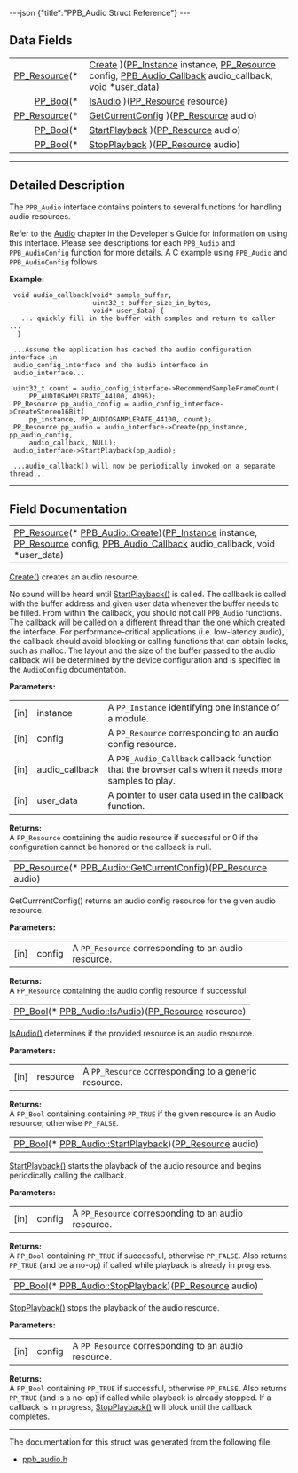 ---json {"title":"PPB\_Audio Struct Reference"} ---

Data Fields
-----------

<table><tbody><tr class="odd"><td style="text-align: right;"><a href="/docs/native-client/pepper_stable/c/group___typedefs#gafdc3895ee80f4750d0d95ae1b677e9b7" class="el">PP_Resource</a>(* </td><td><a href="/docs/native-client/pepper_stable/c/struct_p_p_b___audio__1__1#a9714ecad5eeefae9d5d98c5ea29ac5ce" class="el">Create</a> )(<a href="/docs/native-client/pepper_stable/c/group___typedefs#ga89b662403e6a687bb914b80114c0d19d" class="el">PP_Instance</a> instance, <a href="/docs/native-client/pepper_stable/c/group___typedefs#gafdc3895ee80f4750d0d95ae1b677e9b7" class="el">PP_Resource</a> config, <a href="/docs/native-client/pepper_stable/c/group___typedefs#ga2ec91970f3cb75769ce631b3b732803e" class="el">PPB_Audio_Callback</a> audio_callback, void *user_data)</td></tr><tr class="even"><td style="text-align: right;"><a href="/docs/native-client/pepper_stable/c/group___enums#ga4f272d99be14aacafe08dfd4ef830918" class="el">PP_Bool</a>(* </td><td><a href="/docs/native-client/pepper_stable/c/struct_p_p_b___audio__1__1#af516cae7c19f1439d630fd58049db85b" class="el">IsAudio</a> )(<a href="/docs/native-client/pepper_stable/c/group___typedefs#gafdc3895ee80f4750d0d95ae1b677e9b7" class="el">PP_Resource</a> resource)</td></tr><tr class="odd"><td style="text-align: right;"><a href="/docs/native-client/pepper_stable/c/group___typedefs#gafdc3895ee80f4750d0d95ae1b677e9b7" class="el">PP_Resource</a>(* </td><td><a href="/docs/native-client/pepper_stable/c/struct_p_p_b___audio__1__1#a85615368f68e629eaeef6507e6b5f8b3" class="el">GetCurrentConfig</a> )(<a href="/docs/native-client/pepper_stable/c/group___typedefs#gafdc3895ee80f4750d0d95ae1b677e9b7" class="el">PP_Resource</a> audio)</td></tr><tr class="even"><td style="text-align: right;"><a href="/docs/native-client/pepper_stable/c/group___enums#ga4f272d99be14aacafe08dfd4ef830918" class="el">PP_Bool</a>(* </td><td><a href="/docs/native-client/pepper_stable/c/struct_p_p_b___audio__1__1#a764b5ba357af0f781839c4f696615a23" class="el">StartPlayback</a> )(<a href="/docs/native-client/pepper_stable/c/group___typedefs#gafdc3895ee80f4750d0d95ae1b677e9b7" class="el">PP_Resource</a> audio)</td></tr><tr class="odd"><td style="text-align: right;"><a href="/docs/native-client/pepper_stable/c/group___enums#ga4f272d99be14aacafe08dfd4ef830918" class="el">PP_Bool</a>(* </td><td><a href="/docs/native-client/pepper_stable/c/struct_p_p_b___audio__1__1#a82049c2fbe4f151839fd13f8d10e8395" class="el">StopPlayback</a> )(<a href="/docs/native-client/pepper_stable/c/group___typedefs#gafdc3895ee80f4750d0d95ae1b677e9b7" class="el">PP_Resource</a> audio)</td></tr></tbody></table>

------------------------------------------------------------------------

<span id="details" class="anchor" style="margin: 0;"></span>

Detailed Description
--------------------

The `PPB_Audio` interface contains pointers to several functions for handling audio resources.

Refer to the [Audio](/docs/native-client/devguide/coding/audio) chapter in the Developer's Guide for information on using this interface. Please see descriptions for each `PPB_Audio` and `PPB_AudioConfig` function for more details. A C example using `PPB_Audio` and `PPB_AudioConfig` follows.

**Example:**

     void audio_callback(void* sample_buffer,
                         uint32_t buffer_size_in_bytes,
                         void* user_data) {
       ... quickly fill in the buffer with samples and return to caller ...
      }

     ...Assume the application has cached the audio configuration interface in
     audio_config_interface and the audio interface in
     audio_interface...

     uint32_t count = audio_config_interface->RecommendSampleFrameCount(
         PP_AUDIOSAMPLERATE_44100, 4096);
     PP_Resource pp_audio_config = audio_config_interface->CreateStereo16Bit(
         pp_instance, PP_AUDIOSAMPLERATE_44100, count);
     PP_Resource pp_audio = audio_interface->Create(pp_instance, pp_audio_config,
         audio_callback, NULL);
     audio_interface->StartPlayback(pp_audio);

     ...audio_callback() will now be periodically invoked on a separate thread...

------------------------------------------------------------------------

Field Documentation
-------------------

<span id="a9714ecad5eeefae9d5d98c5ea29ac5ce" class="anchor" style="margin: 0;"></span>

<table><tbody><tr class="odd"><td><a href="/docs/native-client/pepper_stable/c/group___typedefs#gafdc3895ee80f4750d0d95ae1b677e9b7" class="el">PP_Resource</a>(* <a href="/docs/native-client/pepper_stable/c/struct_p_p_b___audio__1__1#a9714ecad5eeefae9d5d98c5ea29ac5ce" class="el">PPB_Audio::Create</a>)(<a href="/docs/native-client/pepper_stable/c/group___typedefs#ga89b662403e6a687bb914b80114c0d19d" class="el">PP_Instance</a> instance, <a href="/docs/native-client/pepper_stable/c/group___typedefs#gafdc3895ee80f4750d0d95ae1b677e9b7" class="el">PP_Resource</a> config, <a href="/docs/native-client/pepper_stable/c/group___typedefs#ga2ec91970f3cb75769ce631b3b732803e" class="el">PPB_Audio_Callback</a> audio_callback, void *user_data)</td></tr></tbody></table>

<a href="/docs/native-client/pepper_stable/c/struct_p_p_b___audio__1__1#a9714ecad5eeefae9d5d98c5ea29ac5ce" class="el" title="Create() creates an audio resource.">Create()</a> creates an audio resource.

No sound will be heard until <a href="/docs/native-client/pepper_stable/c/struct_p_p_b___audio__1__1#a764b5ba357af0f781839c4f696615a23" class="el" title="StartPlayback() starts the playback of the audio resource and begins periodically calling the callbac...">StartPlayback()</a> is called. The callback is called with the buffer address and given user data whenever the buffer needs to be filled. From within the callback, you should not call `PPB_Audio` functions. The callback will be called on a different thread than the one which created the interface. For performance-critical applications (i.e. low-latency audio), the callback should avoid blocking or calling functions that can obtain locks, such as malloc. The layout and the size of the buffer passed to the audio callback will be determined by the device configuration and is specified in the `AudioConfig` documentation.

**Parameters:**  
<table><tbody><tr class="odd"><td>[in]</td><td>instance</td><td>A <code>PP_Instance</code> identifying one instance of a module.</td></tr><tr class="even"><td>[in]</td><td>config</td><td>A <code>PP_Resource</code> corresponding to an audio config resource.</td></tr><tr class="odd"><td>[in]</td><td>audio_callback</td><td>A <code>PPB_Audio_Callback</code> callback function that the browser calls when it needs more samples to play.</td></tr><tr class="even"><td>[in]</td><td>user_data</td><td>A pointer to user data used in the callback function.</td></tr></tbody></table>

<!-- -->

**Returns:**  
A `PP_Resource` containing the audio resource if successful or 0 if the configuration cannot be honored or the callback is null.

<span id="a85615368f68e629eaeef6507e6b5f8b3" class="anchor" style="margin: 0;"></span>

<table><tbody><tr class="odd"><td><a href="/docs/native-client/pepper_stable/c/group___typedefs#gafdc3895ee80f4750d0d95ae1b677e9b7" class="el">PP_Resource</a>(* <a href="/docs/native-client/pepper_stable/c/struct_p_p_b___audio__1__1#a85615368f68e629eaeef6507e6b5f8b3" class="el">PPB_Audio::GetCurrentConfig</a>)(<a href="/docs/native-client/pepper_stable/c/group___typedefs#gafdc3895ee80f4750d0d95ae1b677e9b7" class="el">PP_Resource</a> audio)</td></tr></tbody></table>

GetCurrrentConfig() returns an audio config resource for the given audio resource.

**Parameters:**  
<table><tbody><tr class="odd"><td>[in]</td><td>config</td><td>A <code>PP_Resource</code> corresponding to an audio resource.</td></tr></tbody></table>

<!-- -->

**Returns:**  
A `PP_Resource` containing the audio config resource if successful.

<span id="af516cae7c19f1439d630fd58049db85b" class="anchor" style="margin: 0;"></span>

<table><tbody><tr class="odd"><td><a href="/docs/native-client/pepper_stable/c/group___enums#ga4f272d99be14aacafe08dfd4ef830918" class="el">PP_Bool</a>(* <a href="/docs/native-client/pepper_stable/c/struct_p_p_b___audio__1__1#af516cae7c19f1439d630fd58049db85b" class="el">PPB_Audio::IsAudio</a>)(<a href="/docs/native-client/pepper_stable/c/group___typedefs#gafdc3895ee80f4750d0d95ae1b677e9b7" class="el">PP_Resource</a> resource)</td></tr></tbody></table>

<a href="/docs/native-client/pepper_stable/c/struct_p_p_b___audio__1__1#af516cae7c19f1439d630fd58049db85b" class="el" title="IsAudio() determines if the provided resource is an audio resource.">IsAudio()</a> determines if the provided resource is an audio resource.

**Parameters:**  
<table><tbody><tr class="odd"><td>[in]</td><td>resource</td><td>A <code>PP_Resource</code> corresponding to a generic resource.</td></tr></tbody></table>

<!-- -->

**Returns:**  
A `PP_Bool` containing containing `PP_TRUE` if the given resource is an Audio resource, otherwise `PP_FALSE`.

<span id="a764b5ba357af0f781839c4f696615a23" class="anchor" style="margin: 0;"></span>

<table><tbody><tr class="odd"><td><a href="/docs/native-client/pepper_stable/c/group___enums#ga4f272d99be14aacafe08dfd4ef830918" class="el">PP_Bool</a>(* <a href="/docs/native-client/pepper_stable/c/struct_p_p_b___audio__1__1#a764b5ba357af0f781839c4f696615a23" class="el">PPB_Audio::StartPlayback</a>)(<a href="/docs/native-client/pepper_stable/c/group___typedefs#gafdc3895ee80f4750d0d95ae1b677e9b7" class="el">PP_Resource</a> audio)</td></tr></tbody></table>

<a href="/docs/native-client/pepper_stable/c/struct_p_p_b___audio__1__1#a764b5ba357af0f781839c4f696615a23" class="el" title="StartPlayback() starts the playback of the audio resource and begins periodically calling the callbac...">StartPlayback()</a> starts the playback of the audio resource and begins periodically calling the callback.

**Parameters:**  
<table><tbody><tr class="odd"><td>[in]</td><td>config</td><td>A <code>PP_Resource</code> corresponding to an audio resource.</td></tr></tbody></table>

<!-- -->

**Returns:**  
A `PP_Bool` containing `PP_TRUE` if successful, otherwise `PP_FALSE`. Also returns `PP_TRUE` (and be a no-op) if called while playback is already in progress.

<span id="a82049c2fbe4f151839fd13f8d10e8395" class="anchor" style="margin: 0;"></span>

<table><tbody><tr class="odd"><td><a href="/docs/native-client/pepper_stable/c/group___enums#ga4f272d99be14aacafe08dfd4ef830918" class="el">PP_Bool</a>(* <a href="/docs/native-client/pepper_stable/c/struct_p_p_b___audio__1__1#a82049c2fbe4f151839fd13f8d10e8395" class="el">PPB_Audio::StopPlayback</a>)(<a href="/docs/native-client/pepper_stable/c/group___typedefs#gafdc3895ee80f4750d0d95ae1b677e9b7" class="el">PP_Resource</a> audio)</td></tr></tbody></table>

<a href="/docs/native-client/pepper_stable/c/struct_p_p_b___audio__1__1#a82049c2fbe4f151839fd13f8d10e8395" class="el" title="StopPlayback() stops the playback of the audio resource.">StopPlayback()</a> stops the playback of the audio resource.

**Parameters:**  
<table><tbody><tr class="odd"><td>[in]</td><td>config</td><td>A <code>PP_Resource</code> corresponding to an audio resource.</td></tr></tbody></table>

<!-- -->

**Returns:**  
A `PP_Bool` containing `PP_TRUE` if successful, otherwise `PP_FALSE`. Also returns `PP_TRUE` (and is a no-op) if called while playback is already stopped. If a callback is in progress, <a href="/docs/native-client/pepper_stable/c/struct_p_p_b___audio__1__1#a82049c2fbe4f151839fd13f8d10e8395" class="el" title="StopPlayback() stops the playback of the audio resource.">StopPlayback()</a> will block until the callback completes.

------------------------------------------------------------------------

The documentation for this struct was generated from the following file:

-   <a href="/docs/native-client/pepper_stable/c/ppb__audio_8h/" class="el">ppb_audio.h</a>
